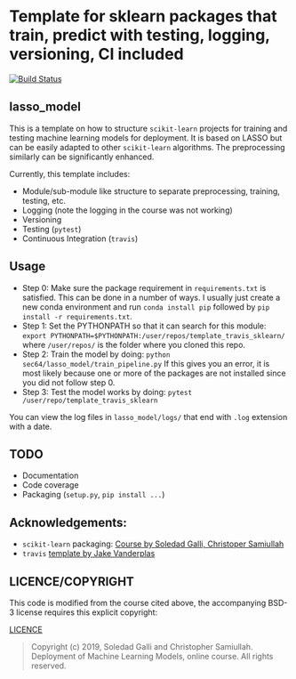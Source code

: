 # Template for sklearn packages that train, predict with testing, logging, versioning, CI included

[![Build Status](https://travis-ci.com/fnauman/template_travis_sklearn.svg?token=q5AfnMFdqgqeFvbQzPha&branch=master)](https://travis-ci.com/fnauman/template_ravis_sklearn)

## lasso_model

This is a template on how to structure `scikit-learn` projects for training and testing machine learning models for deployment. It is based on LASSO but can be easily adapted to other `scikit-learn` algorithms. The preprocessing similarly can be significantly enhanced.

Currently, this template includes:
 - Module/sub-module like structure to separate preprocessing, training, testing, etc.
 - Logging (note the logging in the course was not working)
 - Versioning
 - Testing (`pytest`)
 - Continuous Integration (`travis`)
 
## Usage
 - Step 0: Make sure the package requirement in `requirements.txt` is satisfied. This can be done in a number of ways. I usually just create a new conda environment and run `conda install pip` followed by `pip install -r requirements.txt`.
 - Step 1: Set the PYTHONPATH so that it can search for this module:
 `export PYTHONPATH=$PYTHONPATH:/user/repos/template_travis_sklearn/`
 where `/user/repos/` is the folder where you cloned this repo.
 - Step 2: Train the model by doing:
 `python sec64/lasso_model/train_pipeline.py`
 If this gives you an error, it is most likely because one or more of the packages are not installed since you did not follow step 0.
 - Step 3: Test the model works by doing: `pytest /user/repo/template_travis_sklearn`

You can view the log files in `lasso_model/logs/` that end with `.log` extension with a date.
 
## TODO
 - Documentation 
 - Code coverage
 - Packaging (`setup.py`, `pip install ...`)

## Acknowledgements:
 - `scikit-learn` packaging: [Course by Soledad Galli, Christoper Samiullah](https://www.udemy.com/deployment-of-machine-learning-models/)
 - `travis` [template by Jake Vanderplas](https://github.com/jakevdp/travis-python-template)

## LICENCE/COPYRIGHT
This code is modified from the course cited above, the accompanying BSD-3 license requires this explicit copyright:

[LICENCE](https://github.com/trainindata/deploying-machine-learning-models/blob/master/LICENSE)

> Copyright (c) 2019, Soledad Galli and Christopher Samiullah. Deployment of Machine Learning Models, online course.
All rights reserved.
